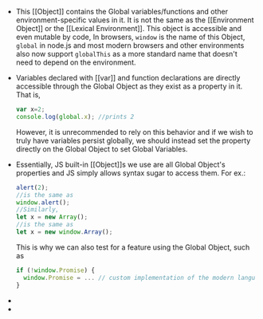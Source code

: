 - This [[Object]] contains the Global variables/functions and other environment-specific values in it. It is not the same as the [[Environment Object]] or the [[Lexical Environment]].
  This object is accessible and even mutable by code, 
  In browsers, ``window`` is the name of this Object, ``global`` in node.js and most modern browsers and other environments also now support ``globalThis`` as a more standard name that doesn't need to depend on the environment.
- Variables declared with [[var]] and function declarations are directly accessible through the Global Object as they exist as a property in it.
  That is,
  ```js
  var x=2;
  console.log(global.x); //prints 2
  ```
  However, it is unrecommended to rely on this behavior and if we wish to truly have variables persist globally, we should instead set the property directly on the Global Object to set Global Variables.
- Essentially, JS built-in [[Object]]s we use are all Global Object's properties and JS simply allows syntax sugar to access them.
  For ex.:
  ```js
  alert(2);
  //is the same as
  window.alert();
  //Similarly,
  let x = new Array();
  //is the same as
  let x = new window.Array();
  ```
  
  This is why we can also test for a feature using the Global Object,
  such as
  ```js
  if (!window.Promise) {
    window.Promise = ... // custom implementation of the modern language feature
  }
  ```
-
-